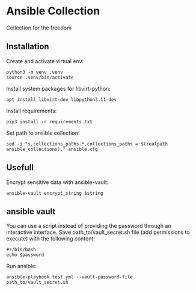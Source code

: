 # Ansible Collection

Collection for the freedom

## Installation

Create and activate virtual env:
```shell
python3 -m venv .venv
source .venv/bin/activate
```

Install system packages for libvirt-python:
```
apt install libvirt-dev libpython3.11-dev
```

Install requirements:
```shell
pip3 install -r requirements.txt

```

Set path to ansible collection:
```shell
sed -i "s,collections_paths.*,collections_paths = $(realpath ansible_collections)," ansible.cfg
```

## Usefull

Encrypt sensitive data with ansible-vault:

```shell
ansible-vault encrypt_string $string
```

## ansible vault

You can use a script instead of providing the password through an interactive interface.
Save path_to/vault_secret.sh file (add permissions to execute) with the following content:

```shell
#!/bin/bash
echo $password
```

Run ansible:

```shell
ansible-playbook test.yml --vault-password-file path_to/vault_secret.sh
```

